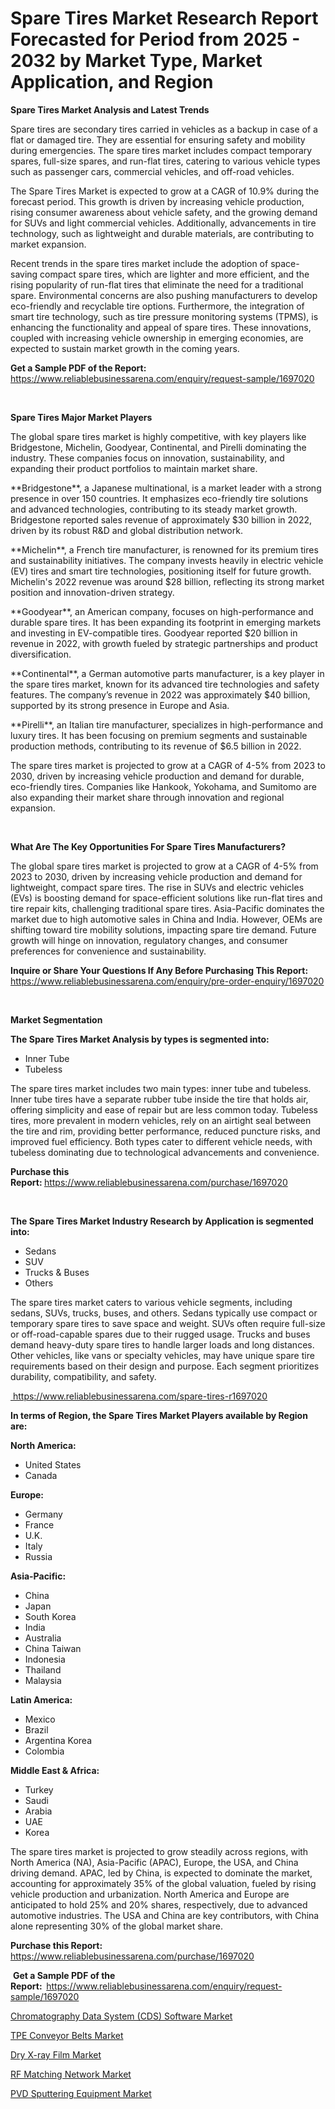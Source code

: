 <p><h1>Spare Tires Market Research Report Forecasted for Period from 2025 -  2032 by Market Type, Market Application, and Region</h1></p><p><strong>Spare Tires Market Analysis and Latest Trends</strong></p>
<p><p>Spare tires are secondary tires carried in vehicles as a backup in case of a flat or damaged tire. They are essential for ensuring safety and mobility during emergencies. The spare tires market includes compact temporary spares, full-size spares, and run-flat tires, catering to various vehicle types such as passenger cars, commercial vehicles, and off-road vehicles.</p><p>The Spare Tires Market is expected to grow at a CAGR of 10.9% during the forecast period. This growth is driven by increasing vehicle production, rising consumer awareness about vehicle safety, and the growing demand for SUVs and light commercial vehicles. Additionally, advancements in tire technology, such as lightweight and durable materials, are contributing to market expansion.</p><p>Recent trends in the spare tires market include the adoption of space-saving compact spare tires, which are lighter and more efficient, and the rising popularity of run-flat tires that eliminate the need for a traditional spare. Environmental concerns are also pushing manufacturers to develop eco-friendly and recyclable tire options. Furthermore, the integration of smart tire technology, such as tire pressure monitoring systems (TPMS), is enhancing the functionality and appeal of spare tires. These innovations, coupled with increasing vehicle ownership in emerging economies, are expected to sustain market growth in the coming years.</p></p>
<p><strong>Get a Sample PDF of the Report:&nbsp;</strong> <a href="https://www.reliablebusinessarena.com/enquiry/request-sample/1697020?utm_campaign=1990&utm_medium=2&utm_source=Github&utm_content=ia&utm_term=22012025&utm_id=spare-tires">https://www.reliablebusinessarena.com/enquiry/request-sample/1697020</a></p>
<p>&nbsp;</p>
<p><strong>Spare Tires Major Market Players</strong></p>
<p><p>The global spare tires market is highly competitive, with key players like Bridgestone, Michelin, Goodyear, Continental, and Pirelli dominating the industry. These companies focus on innovation, sustainability, and expanding their product portfolios to maintain market share.</p><p>**Bridgestone**, a Japanese multinational, is a market leader with a strong presence in over 150 countries. It emphasizes eco-friendly tire solutions and advanced technologies, contributing to its steady market growth. Bridgestone reported sales revenue of approximately $30 billion in 2022, driven by its robust R&D and global distribution network.</p><p>**Michelin**, a French tire manufacturer, is renowned for its premium tires and sustainability initiatives. The company invests heavily in electric vehicle (EV) tires and smart tire technologies, positioning itself for future growth. Michelin's 2022 revenue was around $28 billion, reflecting its strong market position and innovation-driven strategy.</p><p>**Goodyear**, an American company, focuses on high-performance and durable spare tires. It has been expanding its footprint in emerging markets and investing in EV-compatible tires. Goodyear reported $20 billion in revenue in 2022, with growth fueled by strategic partnerships and product diversification.</p><p>**Continental**, a German automotive parts manufacturer, is a key player in the spare tires market, known for its advanced tire technologies and safety features. The company’s revenue in 2022 was approximately $40 billion, supported by its strong presence in Europe and Asia.</p><p>**Pirelli**, an Italian tire manufacturer, specializes in high-performance and luxury tires. It has been focusing on premium segments and sustainable production methods, contributing to its revenue of $6.5 billion in 2022.</p><p>The spare tires market is projected to grow at a CAGR of 4-5% from 2023 to 2030, driven by increasing vehicle production and demand for durable, eco-friendly tires. Companies like Hankook, Yokohama, and Sumitomo are also expanding their market share through innovation and regional expansion.</p></p>
<p>&nbsp;</p>
<p><strong>What Are The Key Opportunities For Spare Tires Manufacturers?</strong></p>
<p><p>The global spare tires market is projected to grow at a CAGR of 4-5% from 2023 to 2030, driven by increasing vehicle production and demand for lightweight, compact spare tires. The rise in SUVs and electric vehicles (EVs) is boosting demand for space-efficient solutions like run-flat tires and tire repair kits, challenging traditional spare tires. Asia-Pacific dominates the market due to high automotive sales in China and India. However, OEMs are shifting toward tire mobility solutions, impacting spare tire demand. Future growth will hinge on innovation, regulatory changes, and consumer preferences for convenience and sustainability.</p></p>
<p><strong>Inquire or Share Your Questions If Any Before Purchasing This Report:</strong> <a href="https://www.reliablebusinessarena.com/enquiry/pre-order-enquiry/1697020?utm_campaign=1990&utm_medium=2&utm_source=Github&utm_content=ia&utm_term=22012025&utm_id=spare-tires">https://www.reliablebusinessarena.com/enquiry/pre-order-enquiry/1697020</a></p>
<p>&nbsp;</p>
<p><strong>Market Segmentation</strong></p>
<p><strong>The Spare Tires Market Analysis by types is segmented into:</strong></p>
<p><ul><li>Inner Tube</li><li>Tubeless</li></ul></p>
<p><p>The spare tires market includes two main types: inner tube and tubeless. Inner tube tires have a separate rubber tube inside the tire that holds air, offering simplicity and ease of repair but are less common today. Tubeless tires, more prevalent in modern vehicles, rely on an airtight seal between the tire and rim, providing better performance, reduced puncture risks, and improved fuel efficiency. Both types cater to different vehicle needs, with tubeless dominating due to technological advancements and convenience.</p></p>
<p><strong>Purchase this Report:&nbsp;</strong><a href="https://www.reliablebusinessarena.com/purchase/1697020?utm_campaign=1990&utm_medium=2&utm_source=Github&utm_content=ia&utm_term=22012025&utm_id=spare-tires">https://www.reliablebusinessarena.com/purchase/1697020</a></p>
<p>&nbsp;</p>
<p><strong>The Spare Tires Market Industry Research by Application is segmented into:</strong></p>
<p><ul><li>Sedans</li><li>SUV</li><li>Trucks & Buses</li><li>Others</li></ul></p>
<p><p>The spare tires market caters to various vehicle segments, including sedans, SUVs, trucks, buses, and others. Sedans typically use compact or temporary spare tires to save space and weight. SUVs often require full-size or off-road-capable spares due to their rugged usage. Trucks and buses demand heavy-duty spare tires to handle larger loads and long distances. Other vehicles, like vans or specialty vehicles, may have unique spare tire requirements based on their design and purpose. Each segment prioritizes durability, compatibility, and safety.</p></p>
<p><a href="https://www.reliablebusinessarena.com/spare-tires-r1697020?utm_campaign=1990&utm_medium=2&utm_source=Github&utm_content=ia&utm_term=22012025&utm_id=spare-tires">&nbsp;https://www.reliablebusinessarena.com/spare-tires-r1697020</a></p>
<p><strong>In terms of Region, the Spare Tires Market Players available by Region are:</strong></p>
<p>
    <p> <strong> North America: </strong>
        <ul>
            <li>United States</li>
            <li>Canada</li>
        </ul>
        </p> 
    <p> <strong> Europe: </strong>
        <ul>
            <li>Germany</li>
            <li>France</li>
            <li>U.K.</li>
            <li>Italy</li>
            <li>Russia</li>
        </ul>
        </p> 
    <p> <strong> Asia-Pacific: </strong>
        <ul>
            <li>China</li>
            <li>Japan</li>
            <li>South Korea</li>
            <li>India</li>
            <li>Australia</li>
            <li>China Taiwan</li>
            <li>Indonesia</li>
            <li>Thailand</li>
            <li>Malaysia</li>
        </ul>
        </p> 
    <p> <strong> Latin America: </strong>
        <ul>
            <li>Mexico</li>
            <li>Brazil</li>
            <li>Argentina Korea</li>
            <li>Colombia</li>
        </ul>
        </p> 
    <p> <strong> Middle East & Africa: </strong>
        <ul>
            <li>Turkey</li>
            <li>Saudi</li>
            <li>Arabia</li>
            <li>UAE</li>
            <li>Korea</li>
        </ul>
    </p>
    </p>
<p><p>The spare tires market is projected to grow steadily across regions, with North America (NA), Asia-Pacific (APAC), Europe, the USA, and China driving demand. APAC, led by China, is expected to dominate the market, accounting for approximately 35% of the global valuation, fueled by rising vehicle production and urbanization. North America and Europe are anticipated to hold 25% and 20% shares, respectively, due to advanced automotive industries. The USA and China are key contributors, with China alone representing 30% of the global market share.</p></p>
<p><strong>Purchase this Report: </strong><a href="https://www.reliablebusinessarena.com/purchase/1697020?utm_campaign=1990&utm_medium=2&utm_source=Github&utm_content=ia&utm_term=22012025&utm_id=spare-tires">https://www.reliablebusinessarena.com/purchase/1697020</a></p>
<p>&nbsp;<strong>Get a Sample PDF of the Report:&nbsp;&nbsp;</strong><a href="https://www.reliablebusinessarena.com/enquiry/request-sample/1697020?utm_campaign=1990&utm_medium=2&utm_source=Github&utm_content=ia&utm_term=22012025&utm_id=spare-tires">https://www.reliablebusinessarena.com/enquiry/request-sample/1697020</a></p>
<p><strong></strong></p>
<p><p><a href="https://www.linkedin.com/pulse/chromatography-data-system-cds-software-market-includes-complete-xilcf?utm_campaign=1990&utm_medium=2&utm_source=Github&utm_content=ia&utm_term=22012025&utm_id=spare-tires">Chromatography Data System (CDS) Software Market</a></p><p><a href="https://www.linkedin.com/pulse/understanding-surging-tpe-conveyor-belts-market-142-cagr-0er1c?utm_campaign=1990&utm_medium=2&utm_source=Github&utm_content=ia&utm_term=22012025&utm_id=spare-tires">TPE Conveyor Belts Market</a></p><p><a href="https://www.linkedin.com/pulse/detailed-dry-x-ray-film-market-analysis-expected-cagr-8-from-0corc?utm_campaign=1990&utm_medium=2&utm_source=Github&utm_content=ia&utm_term=22012025&utm_id=spare-tires">Dry X-ray Film Market</a></p><p><a href="https://www.linkedin.com/pulse/in-depth-understanding-rf-matching-network-market-size-growth-paoxe?utm_campaign=1990&utm_medium=2&utm_source=Github&utm_content=ia&utm_term=22012025&utm_id=spare-tires">RF Matching Network Market</a></p><p><a href="https://www.linkedin.com/pulse/future-pvd-sputtering-equipment-market-revenue-worth-cagr-gd2lf?utm_campaign=1990&utm_medium=2&utm_source=Github&utm_content=ia&utm_term=22012025&utm_id=spare-tires">PVD Sputtering Equipment Market</a></p></p>